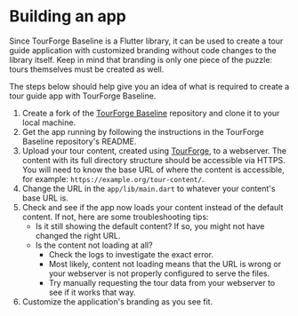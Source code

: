 # Building an app

Since TourForge Baseline is a Flutter library, it can be used to create a tour guide application with customized branding without code changes to the library itself. Keep in mind that branding is only one piece of the puzzle: tours themselves must be created as well.

The steps below should help give you an idea of what is required to create a tour guide app with TourForge Baseline.

1. Create a fork of the [TourForge Baseline](https://github.com/tourforge/baseline) repository and clone it to your local machine.
2. Get the app running by following the instructions in the TourForge Baseline repository's README.
3. Upload your tour content, created using [TourForge](https://github.com/tourforge/builder), to a webserver. The content with its full directory structure should be accessible via HTTPS. You will need to know the base URL of where the content is accessible, for example: `https://example.org/tour-content/`.
4. Change the URL in the `app/lib/main.dart` to whatever your content's base URL is.
5. Check and see if the app now loads your content instead of the default content. If not, here are some troubleshooting tips:
   - Is it still showing the default content? If so, you might not have changed the right URL.
   - Is the content not loading at all?
     - Check the logs to investigate the exact error.
     - Most likely, content not loading means that the URL is wrong or your webserver is not properly configured to serve the files.
     - Try manually requesting the tour data from your webserver to see if it works that way.
6. Customize the application's branding as you see fit.
